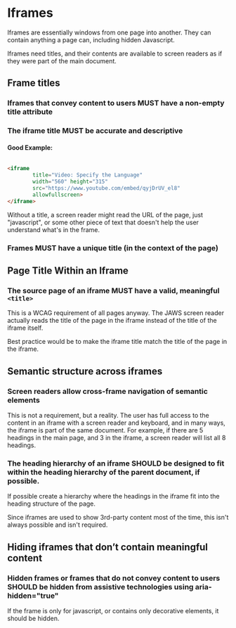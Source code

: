 # Iframes

Iframes are essentially windows from one page into another. They can contain anything a page can, including hidden
Javascript.

Iframes need titles, and their contents are available to screen readers as if they were part of the main document.

## Frame titles

### Iframes that convey content to users MUST have a non-empty title attribute

### The iframe title MUST be accurate and descriptive

#### Good Example:

```html

<iframe
        title="Video: Specify the Language"
        width="560" height="315"
        src="https://www.youtube.com/embed/qyjDrUV_el8"
        allowfullscreen>
</iframe>
```

Without a title, a screen reader might read the URL of the page, just "javascript", or some other piece of text that
doesn't help the user understand what's in the frame.

### Frames MUST have a unique title (in the context of the page)

## Page Title Within an Iframe

### The source page of an iframe MUST have a valid, meaningful `<title>`

This is a WCAG requirement of all pages anyway. The JAWS screen reader actually reads the title of the page in the
iframe instead of the title of the iframe itself.

Best practice would be to make the iframe title match the title of the page in the iframe.

## Semantic structure across iframes

### Screen readers allow cross-frame navigation of semantic elements

This is not a requirement, but a reality. The user has full access to the content in an iframe with a screen reader and
keyboard, and in many ways, the iframe is part of the same document. For example, if there are 5 headings in the main
page, and 3 in the iframe, a screen reader will list all 8 headings.

### The heading hierarchy of an iframe SHOULD be designed to fit within the heading hierarchy of the parent document, if possible.

If possible create a hierarchy where the headings in the iframe fit into the heading structure of the page.

Since iframes are used to show 3rd-party content most of the time, this isn't always possible and isn't required.

## Hiding iframes that don’t contain meaningful content

### Hidden frames or frames that do not convey content to users SHOULD be hidden from assistive technologies using aria-hidden="true"

If the frame is only for javascript, or contains only decorative elements, it should be hidden.